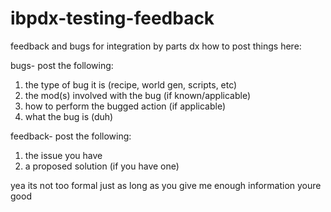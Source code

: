 # ibpdx-testing-feedback
feedback and bugs for integration by parts dx
how to post things here:

bugs-
post the following:
1. the type of bug it is (recipe, world gen, scripts, etc)
2. the mod(s) involved with the bug (if known/applicable)
3. how to perform the bugged action (if applicable)
4. what the bug is (duh)

feedback-
post the following:
1. the issue you have
2. a proposed solution (if you have one)

yea its not too formal just as long as you give me enough information youre good
